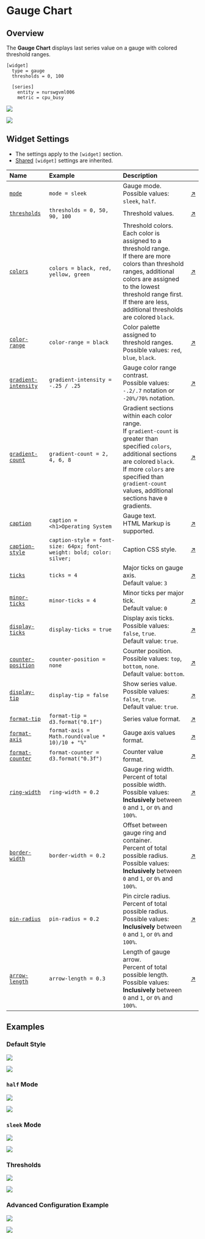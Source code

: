 # Gauge Chart

## Overview

The **Gauge Chart** displays last series value on a gauge with colored threshold ranges.

```ls
[widget]
  type = gauge
  thresholds = 0, 100

  [series]
    entity = nurswgvml006
    metric = cpu_busy
```

![](./images/gauge-chart-title.png)

[![](../../images/button.png)](https://apps.axibase.com/chartlab/dbe74cff)

## Widget Settings

* The settings apply to the `[widget]` section.
* [Shared](../shared/README.md#widget-settings) `[widget]` settings are inherited.

Name | Example | Description | &nbsp;
:--|:--|:--|:--
|<a name="mode"></a>[`mode`](#mode)|`mode = sleek`|Gauge mode.<br>Possible values: `sleek`, `half`.|[↗](https://apps.axibase.com/chartlab/527286dc)|
|<a name="thresholds"></a>[`thresholds`](#thresholds)|`thresholds = 0, 50, 90, 100`|Threshold values. |[↗](https://apps.axibase.com/chartlab/7cc6b7c8)|
|<a name="colors"></a>[`colors`](#colors)|`colors = black, red, yellow, green`|Threshold colors.<br>Each color is assigned to a threshold range.<br>If there are more colors than threshold ranges, additional colors are assigned to the lowest threshold range first.<br>If there are less, additional thresholds are colored `black`. |[↗](https://apps.axibase.com/chartlab/f40088a8)|
|<a name="color-range"></a>[`color-range`](#color-range)|`color-range = black`|Color palette assigned to threshold ranges.<br>Possible values: `red`, `blue`, `black`.|[↗](https://apps.axibase.com/chartlab/2969abb3)|
|<a name="gradient-intensity"></a>[`gradient-intensity`](#gradient-intensity)|`gradient-intensity = -.25 / .25`|Gauge color range contrast.<br>Possible values: `-.2/.7` notation or `-20%/70%` notation.|[↗](https://apps.axibase.com/chartlab/707b0f17)|
|<a name="gradient-count"></a>[`gradient-count`](#gradient-count)|`gradient-count = 2, 4, 6, 8`|Gradient sections within each color range.<br>If `gradient-count` is greater than specified `colors`, additional sections are colored `black`.<br>If more `colors` are specified than `gradient-count` values, additional sections have `0` gradients. |[↗](https://apps.axibase.com/chartlab/da0444e0)|
|<a name="caption"></a>[`caption`](#caption)|`caption = <h1>Operating System`|Gauge text.<br>HTML Markup is supported.|[↗](https://apps.axibase.com/chartlab/1436de22)|
|<a name="caption-style"></a>[`caption-style`](#caption-style)|`caption-style = font-size: 64px; font-weight: bold; color: silver;`|Caption CSS style.|[↗](https://apps.axibase.com/chartlab/32435859)|
|<a name="ticks"></a>[`ticks`](#ticks)|`ticks = 4`|Major ticks on gauge axis.<br>Default value: `3`|[↗](https://apps.axibase.com/chartlab/2030dce2)|
|<a name="minor-ticks"></a>[`minor-ticks`](#minor-ticks)|`minor-ticks = 4`|Minor ticks per major tick.<br>Default value: `0`|[↗](https://apps.axibase.com/chartlab/19ba231a)|
|<a name="display-ticks"></a>[`display-ticks`](#display-ticks)|`display-ticks = true`|Display axis ticks.<br>Possible values: `false`, `true`.<br>Default value: `true`.|[↗](https://apps.axibase.com/chartlab/d27397ab)|
|<a name="counter-position"></a>[`counter-position`](#counter-position)|`counter-position = none`|Counter position.<br>Possible values: `top`, `bottom`, `none`.<br>Default value: `bottom`.|[↗](https://apps.axibase.com/chartlab/68c1d524)|
|<a name="display-tip"></a>[`display-tip`](#display-tip)|`display-tip = false`| Show series value.<br>Possible values: `false`, `true`.<br>Default value: `true`.|[↗](https://apps.axibase.com/chartlab/fab55bb4)|
|<a name="format-tip"></a>[`format-tip`](#format-tip)|`format-tip = d3.format("0.1f")`|Series value format.|[↗](https://apps.axibase.com/chartlab/f84ddeb3)|
|<a name="format-axis"></a>[`format-axis`](#format-axis)|`format-axis = Math.round(value * 10)/10 + "%"`|Gauge axis values format.|[↗](https://apps.axibase.com/chartlab/b5d44b15)|
|<a name="format-counter"></a>[`format-counter`](#format-counter)|`format-counter = d3.format("0.3f")`|Counter value format.|[↗](https://apps.axibase.com/chartlab/b6172091)|
|<a name="ring-width"></a>[`ring-width`](#ring-width)|`ring-width = 0.2`|Gauge ring width.<br>Percent of total possible width.<br>Possible values: **Inclusively** between `0` and `1`, or `0%` and `100%`.|[↗](https://apps.axibase.com/chartlab/ded3dbb6)|
|<a name="border-width"></a>[`border-width`](#border-width)|`border-width = 0.2`|Offset between gauge ring and container.<br>Percent of total possible radius.<br>Possible values: **Inclusively** between `0` and `1`, or `0%` and `100%`.|[↗](https://apps.axibase.com/chartlab/7b7dd137)|
|<a name="pin-radius"></a>[`pin-radius`](#pin-radius)|`pin-radius = 0.2`|Pin circle radius.<br>Percent of total possible radius.<br>Possible values: **Inclusively** between `0` and `1`, or `0%` and `100%`.|[↗](https://apps.axibase.com/chartlab/c1fc2e57)|
|<a name="arrow-length"></a>[`arrow-length`](#arrow-length)|`arrow-length = 0.3`|Length of gauge arrow.<br>Percent of total possible length.<br>Possible values: **Inclusively** between `0` and `1`, or `0%` and `100%`.|[↗](https://apps.axibase.com/chartlab/989ac542)|

## Examples

### Default Style

![](./images/default-style-image.png)

[![](../../images/button.png)](https://apps.axibase.com/chartlab/2c983790)

### `half` Mode

![](./images/half-mode-image.png)

[![](../../images/button.png)](https://apps.axibase.com/chartlab/2fd9e1b1)

### `sleek` Mode

![](./images/sleek-mode.png)

[![](../../images/button.png)](https://apps.axibase.com/chartlab/01141aa9)

### Thresholds

![](./images/thresholds-image-1.png)

[![](../../images/button.png)](https://apps.axibase.com/chartlab/01288425/20/)

### Advanced Configuration Example

![](./images/advanced-configuration-example.png)

[![](../../images/button.png)](https://apps.axibase.com/chartlab/a22d8ee0)

